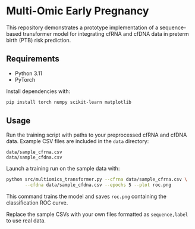 # Multi-Omic Early Pregnancy

This repository demonstrates a prototype implementation of a sequence-based transformer model for integrating cfRNA and cfDNA data in preterm birth (PTB) risk prediction.

## Requirements

- Python 3.11
- PyTorch

Install dependencies with:

```bash
pip install torch numpy scikit-learn matplotlib
```

## Usage

Run the training script with paths to your preprocessed cfRNA and cfDNA data.
Example CSV files are included in the ``data`` directory:

```text
data/sample_cfrna.csv
data/sample_cfdna.csv
```

Launch a training run on the sample data with:

```bash
python src/multiomics_transformer.py --cfrna data/sample_cfrna.csv \
       --cfdna data/sample_cfdna.csv --epochs 5 --plot roc.png
```

This command trains the model and saves ``roc.png`` containing the classification ROC curve.

Replace the sample CSVs with your own files formatted as ``sequence,label`` to use real data.
